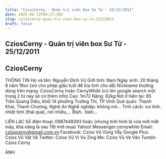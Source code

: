 ```yaml
---
title: "CziosCerny - Quản trị viên box Sư Tử - 25/12/2011"
date: 2025-06-12T09:27:50Z
slug: czioscerny-quan-tri-vien-box-su-tu-25122011
draft: false
---
```


## CziosCerny - Quản trị viên box Sư Tử - 25/12/2011

## CziosCerny

THÔNG TIN
Họ và tên: Nguyễn Đình Vũ
Giới tính: Nam
Ngày sinh: 20 tháng 8 năm 19xx (xin cho phép giấu tuổi để lừa tình cho dễ)
Nĩckname thường dùng trên mạng: CziosCerny hoặc CernyWhite (cứ lên google search một trong 2 từ này sẽ có thêm info)
Cao: 1m72
Nặng: 62kg
Nơi ở hiện tại: 85 Trần Quang Diệu, khối 14 phường Trường Thi, TP Vinh
Quê quán: Thanh Khai, Thanh Chương, Nghệ An
Nghề nghiệp: không nói...
Tính cách: vui tính. nhiệt tình (thái quá), nói nhiều,...
Blah.. blah...

LIÊN LẠC
Số điện thoại: 0987448393 hoặc (nhưng tình hình là vừa mới mất máy, khả năng là sau Tết mới mua)
Yahoo! Messenger:cernywhite
Email: czioscerny@gmail.com.vn
Facebook: Czios Vũ Vùng Vẫy 
Google Plus: Czios Vũ Vật Vã
Twitter: Czios Vũ Vi Vu
Zing Me: Czios Vũ Ve Vãn
Tumblr: Czios Cerny

ẢNH